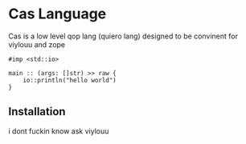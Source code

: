 # Cas Language

Cas is a low level qop lang (quiero lang) designed to be convinent for viylouu and zope

```cas
#imp <std::io>

main :: (args: []str) >> raw {
    io::println("hello world")
}
```

## Installation
i dont fuckin know ask viylouu
